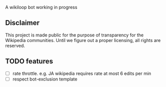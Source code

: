 A wikiloop bot working in progress

## Disclaimer
This project is made public for the purpose of transparency for the Wikipedia communities. Until we figure out a proper licensing, all rights are reserved.

## TODO features
- [ ] rate throttle. e.g. JA wikipedia requires rate at most 6 edits per min
- [ ] respect bot-exclusion template
